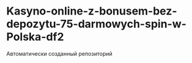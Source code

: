 # Kasyno-online-z-bonusem-bez-depozytu-75-darmowych-spin-w-Polska-df2
Автоматически созданный репозиторий
